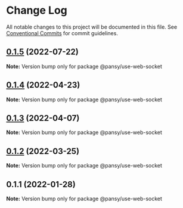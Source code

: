 # Change Log

All notable changes to this project will be documented in this file.
See [Conventional Commits](https://conventionalcommits.org) for commit guidelines.

## [0.1.5](https://github.com/pansyjs/react-hooks/compare/@pansy/use-web-socket@0.1.4...@pansy/use-web-socket@0.1.5) (2022-07-22)

**Note:** Version bump only for package @pansy/use-web-socket





## [0.1.4](https://github.com/pansyjs/react-hooks/compare/@pansy/use-web-socket@0.1.3...@pansy/use-web-socket@0.1.4) (2022-04-23)

**Note:** Version bump only for package @pansy/use-web-socket





## [0.1.3](https://github.com/pansyjs/react-hooks/compare/@pansy/use-web-socket@0.1.2...@pansy/use-web-socket@0.1.3) (2022-04-07)

**Note:** Version bump only for package @pansy/use-web-socket





## [0.1.2](https://github.com/pansyjs/react-hooks/compare/@pansy/use-web-socket@0.1.1...@pansy/use-web-socket@0.1.2) (2022-03-25)

**Note:** Version bump only for package @pansy/use-web-socket





## 0.1.1 (2022-01-28)

**Note:** Version bump only for package @pansy/use-web-socket
